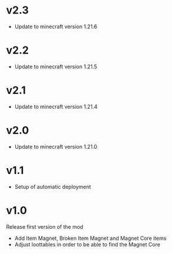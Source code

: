 # v2.3
* Update to minecraft version 1.21.6

# v2.2
* Update to minecraft version 1.21.5

# v2.1
* Update to minecraft version 1.21.4

# v2.0
* Update to minecraft version 1.21.0

# v1.1
* Setup of automatic deployment

# v1.0
Release first version of the mod

* Add Item Magnet, Broken Item Magnet and Magnet Core items
* Adjust loottables in order to be able to find the Magnet Core
